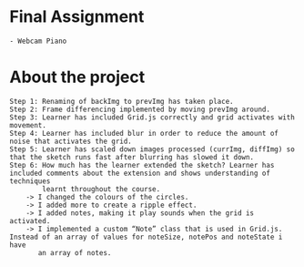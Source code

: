 # Final Assignment
    - Webcam Piano

# About the project
    Step 1: Renaming of backImg to prevImg has taken place. 
    Step 2: Frame differencing implemented by moving prevImg around. 
    Step 3: Learner has included Grid.js correctly and grid activates with movement.
    Step 4: Learner has included blur in order to reduce the amount of noise that activates the grid.
    Step 5: Learner has scaled down images processed (currImg, diffImg) so that the sketch runs fast after blurring has slowed it down.
    Step 6: How much has the learner extended the sketch? Learner has included comments about the extension and shows understanding of techniques 
            learnt throughout the course.
        -> I changed the colours of the circles.
        -> I added more to create a ripple effect.
        -> I added notes, making it play sounds when the grid is activated.
        -> I implemented a custom “Note” class that is used in Grid.js. Instead of an array of values for noteSize, notePos and noteState i have 
           an array of notes.
